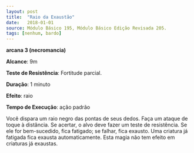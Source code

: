 ```yaml
---
layout: post
title:  "Raio da Exaustão"
date:   2018-01-01
source: Módulo Básico 195, Módulo Básico Edição Revisada 205.
tags: [nenhum, bardo]
---
```


**arcana 3 (necromancia)**

**Alcance**: 9m

**Teste de Resistência**: Fortitude parcial.

**Duração**: 1 minuto

**Efeito**: raio

**Tempo de Execução**: ação padrão

Você dispara um raio negro das pontas de seus dedos. Faça um ataque de toque à distância. Se acertar, o alvo deve fazer um teste de resistência. Se ele for bem-sucedido, fica fatigado; se falhar, fica exausto.
Uma criatura já fatigada fica exausta automaticamente. Esta magia não tem efeito em criaturas já exaustas.
